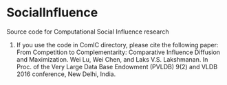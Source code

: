# SocialInfluence
Source code for Computational Social Influence research

1. If you use the code in ComIC directory, please cite the following paper:
From Competition to Complementarity: Comparative Influence Diffusion and Maximization. Wei Lu, Wei Chen, and Laks V.S. Lakshmanan. In Proc. of the Very Large Data Base Endowment (PVLDB) 9(2) and VLDB 2016 conference, New Delhi, India.
